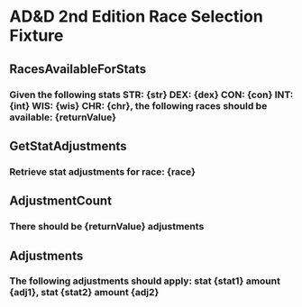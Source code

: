 # AD&D 2nd Edition Race Selection Fixture

## RacesAvailableForStats
### Given the following stats STR: {str} DEX: {dex} CON: {con} INT: {int} WIS: {wis} CHR: {chr}, the following races should be available: {returnValue}

## GetStatAdjustments
### Retrieve stat adjustments for race: {race}

## AdjustmentCount
### There should be {returnValue} adjustments

## Adjustments
### The following adjustments should apply: stat {stat1} amount {adj1}, stat {stat2} amount {adj2}